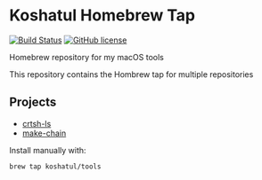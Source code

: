 # Koshatul Homebrew Tap
[![Build Status](https://travis-ci.org/koshatul/homebrew-tools.svg?branch=master)](https://travis-ci.org/koshatul/homebrew-tools)
[![GitHub license](https://img.shields.io/github/license/koshatul/crtsh-ls)](https://github.com/koshatul/crtsh-ls/blob/master/LICENSE)


Homebrew repository for my macOS tools

This repository contains the Hombrew tap for multiple repositories

## Projects
- [crtsh-ls](https://github.com/koshatul/crtsh-ls)
- [make-chain](https://github.com/koshatul/ssl-make-chain)

Install manually with:

    brew tap koshatul/tools
